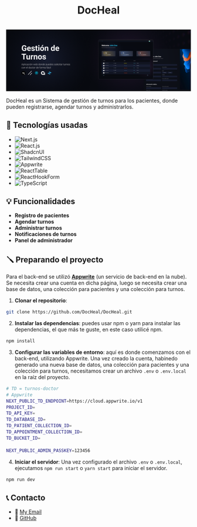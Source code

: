 <div align="center">
<h1>DocHeal</h1>
<br />
  <a href="" target="_blank">
    <img src="https://github.com/EliasPereyra/docheal/blob/main/public/assets/repo-header.png" alt="Banner de la página para el repositorio.">
  </a>
</div>

DocHeal es un Sistema de gestión de turnos para los pacientes, donde pueden registrarse, agendar turnos y administrarlos.

## 🧰 Tecnologías usadas

- ![Next.js][Next.js]
- ![React.js][React.js]
- ![ShadcnUI][ShadcnUI]
- ![TailwindCSS][TailwindCSS]
- ![Appwrite][Appwrite]
- ![ReactTable][ReactTable]
- ![ReactHookForm][ReactHookForm]
- ![TypeScript][TypeScript]

## 💡 Funcionalidades

- **Registro de pacientes**
- **Agendar turnos**
- **Administrar turnos**
- **Notificaciones de turnos**
- **Panel de administrador**

## 🪛 Preparando el proyecto

Para el back-end se utilizó [**Appwrite**](https://appwrite.io/) (un servicio de back-end en la nube). Se necesita crear una cuenta en dicha página, luego se necesita crear una base de datos, una colección para pacientes y una colección para turnos.

1. **Clonar el repositorio**:

```bash
git clone https://github.com/DocHeal/DocHeal.git
```

2. **Instalar las dependencias**: puedes usar npm o yarn para instalar las dependencias, el que más te guste, en este caso utilicé npm.

```bash
npm install
```

3. **Configurar las variables de entorno**: aquí es donde comenzamos con el back-end, utilizando Appwrite. Una vez creado la cuenta, habinedo generado una nueva base de datos, una colección para pacientes y una colección para turnos, necesitamos crear un archivo `.env` o `.env.local` en la raíz del proyecto.

```bash
# TD = turnos-doctor
# Appwrite
NEXT_PUBLIC_TD_ENDPOINT=https://cloud.appwrite.io/v1
PROJECT_ID=
TD_API_KEY=
TD_DATABASE_ID=
TD_PATIENT_COLLECTION_ID=
TD_APPOINTMENT_COLLECTION_ID=
TD_BUCKET_ID=

NEXT_PUBLIC_ADMIN_PASSKEY=123456
```

4. **Iniciar el servidor**: Una vez configurado el archivo `.env` o `.env.local`, ejecutamos `npm run start` o `yarn start` para iniciar el servidor.

```bash
npm run dev
```

[Next.js]: https://img.shields.io/badge/Next.js-000000?style=for-the-badge&logo=nextjs&logoColor=white
[React.js]: https://img.shields.io/badge/React-20232A?style=for-the-badge&logo=react&logoColor=61DAFB
[ShadcnUI]: https://img.shields.io/badge/shadcn/ui-000000?style=for-the-badge&logo=shadcn/ui&logoColor=white
[TailwindCSS]: https://img.shields.io/badge/TailwindCSS-38B2AC?style=for-the-badge&logo=tailwind-css&logoColor=white
[Appwrite]: https://img.shields.io/badge/Appwrite-000000?style=for-the-badge&logo=appwrite&logoColor=white
[ReactTable]: https://img.shields.io/badge/ReactTable-000000?style=for-the-badge&logo=reacttable&logoColor=white
[ReactHookForm]: https://img.shields.io/badge/ReactHookForm-000000?style=for-the-badge&logo=reacthookform&logoColor=white
[TypeScript]: https://img.shields.io/badge/TypeScript-007ACC?style=for-the-badge&logo=typescript&logoColor=white
[Zod]: https://img.shields.io/badge/Zod-000000?style=for-the-badge&logo=zod&logoColor=white

## 📞 Contacto

- 📧 [My Email](mailto:eliaspereyra_gomez@hotmail.com)
- 🔗 [GitHub](https://github.com/EliasPereyra)
